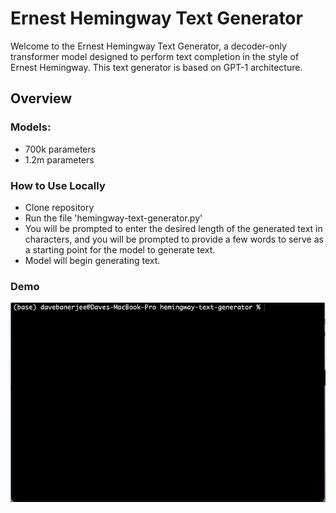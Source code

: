 # Ernest Hemingway Text Generator

Welcome to the Ernest Hemingway Text Generator, a decoder-only transformer model designed to perform text completion in the style of Ernest Hemingway. This text generator is based on GPT-1 architecture.

## Overview

### Models:
- 700k parameters
- 1.2m parameters

### How to Use Locally

- Clone repository
- Run the file 'hemingway-text-generator.py'
- You will be prompted to enter the desired length of the generated text in characters, and you will be prompted to provide a few words to serve as a starting point for the model to generate text.
- Model will begin generating text.

### Demo

![](assets/demo.gif)